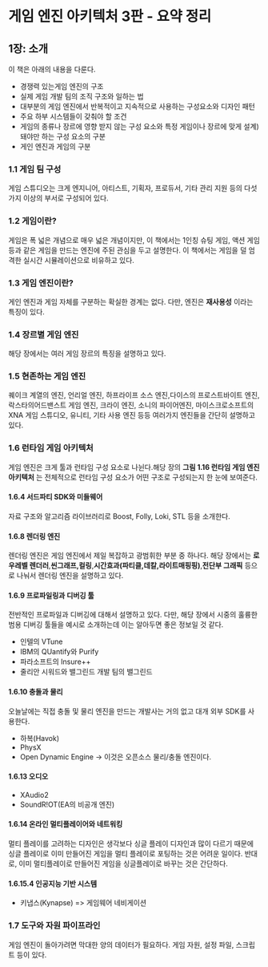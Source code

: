 # 게임 엔진 아키텍처 3판 - 요약 정리

## 1장: 소개
이 책은 아래의 내용을 다룬다.
- 경쟁력 있는게임 엔진의 구조
- 실제 게임 개발 팀의 조직 구조와 일하는 법
- 대부분의 게임 엔진에서 반복적이고 지속적으로 사용하는 구성요소와 디자인 패턴
- 주요 하부 시스템들이 갖춰야 할 조건
- 게임의 종류나 장르에 영향 받지 않는 구성 요소와 특정 게임이나 장르에 맞게 설계)돼야만 하는 구성 요소의 구분
- 게인 엔진과 게임의 구분

### 1.1 게임 팀 구성
게임 스튜디오는 크게 엔지니어, 아티스트, 기획자, 프로듀서, 기타 관리 지원 등의 다섯 가지 이상의 부서로 구성되어 있다.

### 1.2 게임이란?
게임은 폭 넓은 개념으로 매우 넓은 개념이지만, 이 책에서는 1인칭 슈팅 게임, 액션 게임 등과 같은 게임을 만드는 엔진에 주된 관심을 두고 설명한다.
이 책에서는 게임을 덜 엄격한 실시간 시뮬레이션으로 비유하고 있다.


### 1.3 게임 엔진이란?
게인 엔진과 게임 자체를 구분하는 확실한 경계는 없다. 다만, 엔진은 **재사용성** 이라는 특징이 있다.

### 1.4 장르별 게임 엔진
해당 장에서는 여러 게임 장르의 특징을 설명하고 있다.

### 1.5 현존하는 게임 엔진
퀘이크 계열의 엔진, 언리얼 엔진, 하프라이프 소스 엔진,다이스의 프로스트바이트 엔진, 락스타의어드밴스트 게임 엔진, 크라이 엔진, 소니의 파이어엔진, 마이스크로소프트의 XNA 게임 스튜디오, 유니티, 기타 사용 엔진 등등 여러가지 엔진들을 간단히 설명하고 있다.

### 1.6 런타임 게임 아키텍처
게임 엔진은 크게 툴과 런타임 구성 요소로 나뉜다.해당 장의 **그림 1.16 런타임 게임 엔진 아키텍처** 는 전체적으로 런타임 구성 요소가 어떤 구조로 구성되는지 한 눈에 보여준다.
#### 1.6.4 서드파티 SDK와 미들웨어
자료 구조와 알고리즘 라이브러리로 Boost, Folly, Loki, STL 등을 소개한다.

#### 1.6.8 렌더링 엔진
렌더링 엔진은 게임 엔진에서 제일 복잡하고 광범휘한 부분 중 하나다. 해당 장에서는 **로우레벨 렌더러**,**씬그래프,컬링**,**시간효과(파티클,데칼,라이트매핑핑)**,**전단부 그래픽** 등으로 나눠서 렌더링 엔진을 설명하고 있다.
#### 1.6.9 프로파일링과 디버깅 툴
전반적인 프로파일과 디버깅에 대해서 설명하고 있다. 다만, 해당 장에서 시중의 훌륭한 범용 디버깅 툴들을 예시로 소개하는데 이는 알아두면 좋은 정보일 것 같다.
- 인텔의 VTune
- IBM의 QUantify와 Purify
- 파라소프트의 Insure++
- 줄리안 시워드와 밸그린드 개발 팀의 밸그린드

####  1.6.10 충돌과 물리
오늘날에는 직접 충돌 및 물리 엔진을 만드는 개발사는 거의 없고 대개 외부 SDK를 사용한다.
- 하복(Havok)
- PhysX
- Open Dynamic Engine -> 이것은 오픈소스 물리/충돌 엔진이다.

#### 1.6.13 오디오
- XAudio2
- SoundR!OT(EA의 비공개 엔진)

#### 1.6.14 온라인 멀티플레이어와 네트워킹
멀티 플레이를 고려하는 디자인은 생각보다 싱글 플레이 디자인과 많이 다르기 때문에 싱글 플레이로 이미 만들어진 게임을 멀티 플레이로 포팅하는 것은 어려운 일이다. 반대로, 이미 멀티플레이로 만들어진 게임을 싱글플레이로 바꾸는 것은 간단하다.

#### 1.6.15.4 인공지능 기반 시스템
- 키냅스(Kynapse) => 게임웨어 네비게이션

### 1.7 도구와 자원 파이프라인
게임 엔진이 돌아가려면 막대한 양의 데이터가 필요하다. 게임 자원, 설정 파일, 스크립트 등이 있다.  




